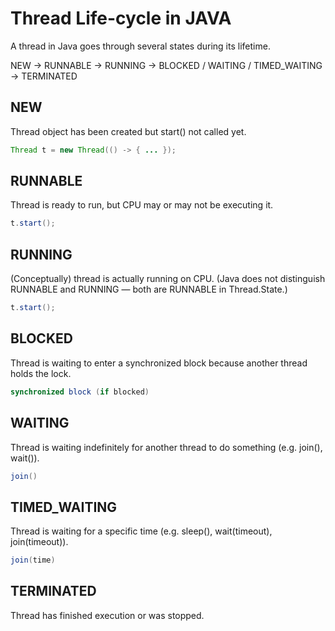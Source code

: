 # Thread Life-cycle in JAVA

A thread in Java goes through several states during its lifetime.

NEW → RUNNABLE → RUNNING → BLOCKED / WAITING / TIMED_WAITING → TERMINATED

## NEW

Thread object has been created but start() not called yet.

```java
Thread t = new Thread(() -> { ... });
```

## RUNNABLE

Thread is ready to run, but CPU may or may not be executing it.

```java
t.start();
```

## RUNNING

(Conceptually) thread is actually running on CPU. (Java does not distinguish RUNNABLE and RUNNING — both are RUNNABLE in Thread.State.)

```java
t.start();
```

## BLOCKED

Thread is waiting to enter a synchronized block because another thread holds the lock.

```java
synchronized block (if blocked)
```

## WAITING

Thread is waiting indefinitely for another thread to do something (e.g. join(), wait()).

```java
join()
```

## TIMED_WAITING

Thread is waiting for a specific time (e.g. sleep(), wait(timeout), join(timeout)).

```java
join(time)
```

## TERMINATED

Thread has finished execution or was stopped.